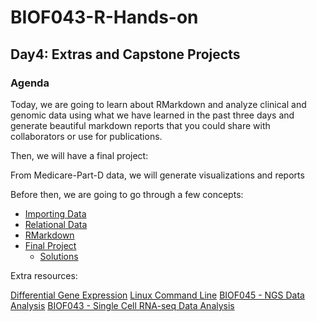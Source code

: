 # BIOF043-R-Hands-on
## Day4: Extras and Capstone Projects

### Agenda
Today, we are going to learn about RMarkdown and analyze clinical and genomic 
data using what we have learned in the past three days and generate beautiful 
markdown reports that you could share with collaborators or use for publications.

Then, we will have a final project:

From Medicare-Part-D data, we will generate visualizations and reports

Before then, we are going to go through a few concepts:

- [Importing Data](./import.md)
- [Relational Data](./relational.md)
- [RMarkdown](./RMarkdown.md)
- [Final Project](./Project.md)
	- [Solutions](./Solutions.md)

Extra resources:

[Differential Gene Expression](https://github.com/hbctraining/DGE_workshop)
[Linux Command Line](https://www.youtube.com/watch?v=FTTr2bjI2UM&list=PLS1QulWo1RIb9WVQGJ_vh-RQusbZgO_As&index=3)
[BIOF045 - NGS Data Analysis](https://faes.org/events/biof045.Mar2021)
[BIOF043 - Single Cell RNA-seq Data Analysis](https://faes.org/events/BIOF048.apr2021)
